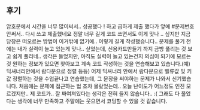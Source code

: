 ## 후기
암호문에서 시간을 너무 많이써서..
성공했다 ! 하고 급하게 제출 했다가 앞에 #문제번호 안써서.. 다시 쓰고 제출했네요
정말 너무 길게 코드 쓰면서도 이게 맞나 .. 싶지만 지금 당장은 떠오르는 방법이 이거밖에 없기에.. 이렇게 길게 작성했습니다..
문제를 풀기 전에는 내가 실력이 늘고 있는게 맞나.. 싶었는데, 신용카드만들기 까지 금방 풀리는 것 보고 쉽게 풀리네.. 생각은 들었지만,
아직도 실력이 늘고 있는건지 의심이 되기에 모르는 것 원하는 정보가 있으면 
찾아보고 계속 코드 작성하는 것을 연습해보고 있습니다.(예) 딕셔너리안에서 람다문으로 정렬 등등)
어제 딕셔너리 안에서 람다문으로 벨류값 및 키값 정렬하는 것을 수업끝나고 연습했는데,
그 문장을 써야하는 문제가 나와서 신기했습니다.
처음에는 문제에 접근하는 법 조차 몰랐었는데.. 오늘 난이도가 어느정도 인진 모르겠지만..
제 코드가.. 잘 짜여져있다는 생각은 전혀 들지 않습니다.. :(
그래도 다 풀었다는 생각에 너무 만족하고 주말에는 웃으면서 코딩할 수 있을 것 같습니다.